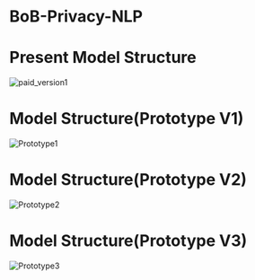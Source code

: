 # BoB-Privacy-NLP

# Present Model Structure
![paid_version1](https://github.com/S-SIRIUS/BoB-NLP/assets/109223193/2826e333-09c5-47d5-8d87-7f5340ce81fe)



# Model Structure(Prototype V1)
![Prototype1](https://github.com/S-SIRIUS/BoB-NLP/assets/109223193/3a03c0d1-b7a4-4ce9-8b9f-984392477246)

# Model Structure(Prototype V2)
![Prototype2](https://github.com/S-SIRIUS/BoB-NLP/assets/109223193/96cfca2d-5291-4f49-abb9-81e1407e0a36)

# Model Structure(Prototype V3)
![Prototype3](https://github.com/S-SIRIUS/BoB-NLP/assets/109223193/6dc2b400-b864-4d85-be52-f465a00e319b)


